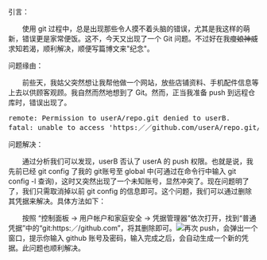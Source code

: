 <div>
	<p class="intro">引言：</p>
	<p>　　使用 git 过程中，总是出现那些令人摸不着头脑的错误，尤其是我这样的萌新，错误更是家常便饭。这不，今天又出现了一个 Git 问题。不过好在我<del>度娘神威</del>求知若渴，顺利解决，顺便写篇博文来"纪念"。</p>
	<p class="reason">问题缘由：</p>
	<p>　　前些天，我姑父突然想让我帮他做一个网站，放些店铺资料、手机配件信息等上去以供顾客观顾。我自然而然地想到了 Git。然而，正当我准备 push 到远程仓库时，错误出现了。</p>
	<pre>
remote: Permission to userA/repo.git denied to userB.
fatal: unable to access 'https:／／github.com/userA/repo.git/': The requested URL returned error: 403</pre>
	<p class="solve">问题解决：</p>
	<p>　　通过分析我们可以发现，userB 否认了 userA 的 push 权限。也就是说，我先前已经 git config 了我的 git账号至 global 中(可通过在命令行中输入 git config -l 查询)，这时又突然出现了一个未知账号，显然冲突了。现在问题明了了，我们只需取消掉以前 git config 的信息即可。这个问题，我们可以通过删除其凭据来解决。具体方法如下：</p>
	<p>　　按照 “控制面板 -> 用户帐户和家庭安全 -> 凭据管理器”依次打开，找到“普通凭据”中的“git:https:／/github.com”，将其删除即可。<img src="\del_pingju.jpg">再次 push，会弹出一个窗口，提示你输入 github 账号及密码，输入完成之后，会自动生成一个新的凭据。此问题也顺利解决。</p>
</div>